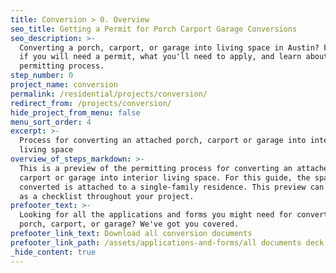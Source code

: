 ```yaml
---
title: Conversion > 0. Overview
seo_title: Getting a Permit for Porch Carport Garage Conversions
seo_description: >-
  Converting a porch, carport, or garage into living space in Austin? Find out
  if you will need a permit, what you'll need to apply, and learn about the
  permitting process.
step_number: 0
project_name: conversion
permalink: /residential/projects/conversion/
redirect_from: /projects/conversion/
hide_project_from_menu: false
menu_sort_order: 4
excerpt: >-
  Process for converting an attached porch, carport or garage into interior
  living space
overview_of_steps_markdown: >-
  This is a preview of the permitting process for converting an attached porch,
  carport or garage into interior living space. For this guide, the space to be
  converted is attached to a single-family residence. This preview can be used
  as a checklist throughout your project.
prefooter_text: >-
  Looking for all the applications and forms you might need for converting a
  porch, carport, or garage? We've got you covered.
prefooter_link_text: Download all conversion documents
prefooter_link_path: /assets/applications-and-forms/all documents deck.zip
_hide_content: true
---
```

